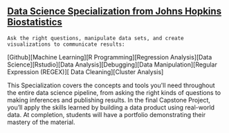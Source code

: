 ## [Data Science Specialization from Johns Hopkins Biostatistics]()

`Ask the right questions, manipulate data sets, and create visualizations to communicate results:`

[Github][Machine Learning][R Programming][Regression Analysis][Data Science][Rstudio][Data Analysis][Debugging][Data Manipulation][Regular Expression (REGEX)][ Data Cleaning][Cluster Analysis]

This Specialization covers the concepts and tools you'll need throughout the entire data science pipeline, from asking the right kinds of questions to making inferences and publishing results. In the final Capstone Project, you’ll apply the skills learned by building a data product using real-world data. At completion, students will have a portfolio demonstrating their mastery of the material.

